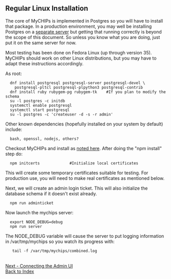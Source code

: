 ## Regular Linux Installation

The core of MyCHIPs is implemented in Postgres so you will have to install that package.
In a production environment, you may well be installing Postgres on a 
[separate server](use-pki.md)
but getting that running correctly is beyond the scope of this document.
So unless you know what you are doing, just put it on the same server for now.

Most testing has been done on Fedora Linux (up through version 35).
MyCHIPs should work on other Linux distributions, but you may have to adapt these
instructions accordingly.

As root:
```
  dnf install postgresql postgresql-server postgresql-devel \
  	postgresql-pltcl postgresql-plpython3 postgresql-contrib
  dnf install ruby rubygem-pg rubygem-tk	#If you plan to modify the schema
  su -l postgres -c initdb
  systemctl enable postgresql
  systemctl start postgresql
  su -l postgres -c 'createuser -d -s -r admin'
```
Other known dependencies (hopefully installed on your system by default) include:
```
  bash, openssl, nodejs, others?
```
Checkout MyCHIPs and install as [noted here](use-start.md#getting-started).
After doing the "npm install" step do:
```
  npm initcerts				#Initialize local certificates
```
This will create some temporary certificates suitable for testing.
For production use, you will need to make real certificates as mentioned below.

Next, we will create an admin login ticket.
This will also initialize the database schema if it doesn't exist already.
```
  npm run adminticket
```
Now launch the mychips server:
```
  export NODE_DEBUG=debug
  npm run server
```
  The NODE_DEBUG variable will cause the server to put logging information
  in /var/tmp/mychips so you watch its progress with:
```
   tail -f /var/tmp/mychips/combined.log
```

<br>[Next - Connecting the Admin UI](use-admin.md)
<br>[Back to Index](README.md#contents)
